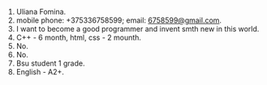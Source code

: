 
1. Uliana Fomina.
2. mobile phone: +375336758599; email: 6758599@gmail.com.
3. I want to become a good programmer and invent smth new in this world.
4. C++ - 6 month, html, css - 2 mounth.
5. No.
6. No.
7. Bsu student 1 grade.
8. English - A2+.
